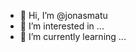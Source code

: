 - 👋 Hi, I’m @jonasmatu
- 👀 I’m interested in ...
- 🌱 I’m currently learning ...


<!---
jonasmatu/jonasmatu is a ✨ special ✨ repository because its `README.md` (this file) appears on your GitHub profile.
You can click the Preview link to take a look at your changes.
--->
